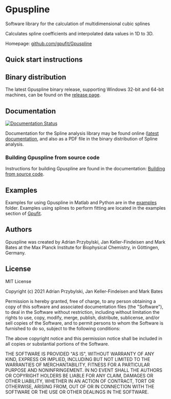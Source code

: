 # Gpuspline

Software library for the calculation of multidimensional cubic splines

Calculates spline coefficients and interpolated data values in 1D to 3D.

Homepage: [github.com/gpufit/Gpuspline](https://github.com/gpufit/Gpuspline)

## Quick start instructions

## Binary distribution

The latest Gpuspline binary release, supporting Windows 32-bit and 64-bit machines, can be found on the [release page](https://github.com/gpufit/Gpuspline/releases).

## Documentation

[![Documentation Status](https://readthedocs.org/projects/gpuspline/badge/?version=latest)](https://gpuspline.readthedocs.io/en/latest/?badge=latest)

Documentation for the Spline analysis library may be found online ([latest documentation](https://gpuspline.readthedocs.io/en/latest/), and also as a PDF file in the binary distribution of Spline analysis.

### Building Gpuspline from source code

Instructions for building Gpuspline are found in the documentation: [Building from source code](https://github.com/gpufit/Gpuspline/blob/master/docs/installation.rst).

## Examples

Examples for using Gpuspline in Matlab and Python are in the [examples](https://github.com/gpufit/Gpuspline/tree/master/examples) folder. Examples using splines to perform fitting are located in the examples section of [Gpufit](https://github.com/gpufit/Gpufit).

## Authors

Gpuspline was created by Adrian Przybylski, Jan Keller-Findeisen and Mark Bates at the Max Planck Institute for Biophysical Chemistry, in Göttingen, Germany.

## License

MIT License

Copyright (c) 2021 Adrian Przybylski, Jan Keller-Findeisen and Mark Bates

Permission is hereby granted, free of charge, to any person obtaining a copy
of this software and associated documentation files (the "Software"), to deal
in the Software without restriction, including without limitation the rights
to use, copy, modify, merge, publish, distribute, sublicense, and/or sell
copies of the Software, and to permit persons to whom the Software is
furnished to do so, subject to the following conditions:

The above copyright notice and this permission notice shall be included in all
copies or substantial portions of the Software.

THE SOFTWARE IS PROVIDED "AS IS", WITHOUT WARRANTY OF ANY KIND, EXPRESS OR
IMPLIED, INCLUDING BUT NOT LIMITED TO THE WARRANTIES OF MERCHANTABILITY,
FITNESS FOR A PARTICULAR PURPOSE AND NONINFRINGEMENT. IN NO EVENT SHALL THE
AUTHORS OR COPYRIGHT HOLDERS BE LIABLE FOR ANY CLAIM, DAMAGES OR OTHER
LIABILITY, WHETHER IN AN ACTION OF CONTRACT, TORT OR OTHERWISE, ARISING FROM,
OUT OF OR IN CONNECTION WITH THE SOFTWARE OR THE USE OR OTHER DEALINGS IN THE
SOFTWARE.

